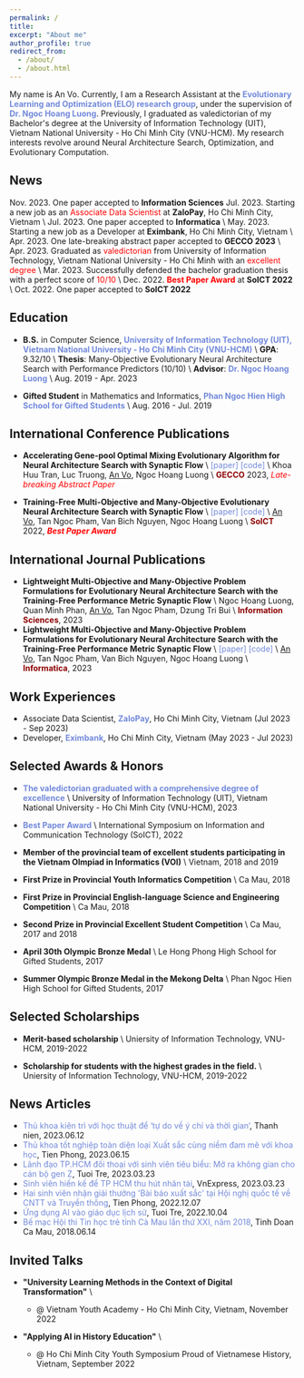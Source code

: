 ```yaml
---
permalink: /
title: 
excerpt: "About me"
author_profile: true
redirect_from: 
  - /about/
  - /about.html
---
```

 
My name is An Vo. Currently, I am a Research Assistant at the <a href="https://sites.google.com/view/evolve-learn-optimize" style="color: #7289da; text-decoration:none">**Evolutionary Learning and Optimization (ELO) research group**</a>, under the supervision of <a href="https://sites.google.com/view/hoangluong" style="color: #7289da; text-decoration: none;">**Dr. Ngoc Hoang Luong**</a>. Previously, I graduated as valedictorian of my Bachelor's degree at the University of Information Technology (UIT), Vietnam National University - Ho Chi Minh City (VNU-HCM). My research interests revolve around Neural Architecture Search, Optimization, and Evolutionary Computation.

## News
Nov. 2023. One paper accepted to **Information Sciences**
Jul. 2023. Starting a new job as an <span style="color:red">Associate Data Scientist</span> at **ZaloPay**, Ho Chi Minh City, Vietnam \\
Jul. 2023. One paper accepted to **Informatica** \\
May. 2023. Starting a new job as a Developer at **Eximbank**, Ho Chi Minh City, Vietnam \\
Apr. 2023. One late-breaking abstract paper accepted to **GECCO 2023** \\
Apr. 2023. Graduated as <span style="color:red">valedictorian</span> from University of Information Technology, Vietnam National University - Ho Chi Minh with an <span style="color:red">excellent degree</span> \\
Mar. 2023. Successfully defended the bachelor graduation thesis with a perfect score of <span style="color:red">10/10</span> \\
Dec. 2022. <a href="https://dl.acm.org/doi/10.1145/3568562.3568569" style="color: #7289da; text-decoration: none;"><span style="color:red">**Best Paper Award**</span></a> at **SoICT 2022** \\
Oct. 2022. One paper accepted to **SoICT 2022**

## Education
- **B.S.** in Computer Science, <a href="https://en.uit.edu.vn/" style="color: #7289da; text-decoration: none;">**University of Information Technology (UIT), Vietnam National University - Ho Chi Minh City (VNU-HCM)**</a> \\
**GPA**: 9.32/10 \\
**Thesis**: Many-Objective Evolutionary Neural Architecture Search with Performance Predictors (10/10) \\
**Advisor**: <a href="https://sites.google.com/view/hoangluong" style="color: #7289da; text-decoration: none;">**Dr. Ngoc Hoang Luong**</a> \\
Aug. 2019 - Apr. 2023

- **Gifted Student** in Mathematics and Informatics, <a href="https://thpt-chuyenphanngochien.edu.vn" style="color: #7289da; text-decoration: none;">**Phan Ngoc Hien High School for Gifted Students**</a> \\
Aug. 2016 - Jul. 2019

## International Conference Publications
- **Accelerating Gene-pool Optimal Mixing Evolutionary Algorithm for Neural Architecture Search with Synaptic Flow** \\
<a href="https://dl.acm.org/doi/abs/10.1145/3583133.3596438" style="color: #7289da; text-decoration: none;">[paper]</a> 
<a href="https://github.com/ELO-Lab/SF-GOMENAS" style="color: #7289da; text-decoration: none;">[code]</a> \\
Khoa Huu Tran, Luc Truong, <u>An Vo</u>, Ngoc Hoang Luong \\
<a href="https://gecco-2023.sigevo.org/HomePage" style="color:darkred; text-decoration: none;">**GECCO**</a> 2023, <span style="color:red">_Late-breaking Abstract Paper_</span> 

- **Training-Free Multi-Objective and Many-Objective Evolutionary Neural Architecture Search with Synaptic Flow** \\
<a href="https://dl.acm.org/doi/10.1145/3568562.3568569" style="color: #7289da; text-decoration: none;">[paper]</a> 
<a href="https://github.com/ELO-Lab/TF-MaOENAS" style="color: #7289da; text-decoration: none;">[code]</a> \\
<u>An Vo</u>, Tan Ngoc Pham, Van Bich Nguyen, Ngoc Hoang Luong \\
<a href="https://soict.org/2022" style="color:darkred; text-decoration: none;">**SoICT**</a> 2022, <span style="color:red">_**Best Paper Award**_</span>

## International Journal Publications
- **Lightweight Multi-Objective and Many-Objective Problem Formulations for Evolutionary Neural Architecture Search with the Training-Free Performance Metric Synaptic Flow** \\
Ngoc Hoang Luong, Quan Minh Phan, <u>An Vo</u>, Tan Ngoc Pham, Dzung Tri Bui \\
<a href="https://www.sciencedirect.com/journal/information-sciences" style="color:darkred; text-decoration: none;">**Information Sciences**</a>, 2023
- **Lightweight Multi-Objective and Many-Objective Problem Formulations for Evolutionary Neural Architecture Search with the Training-Free Performance Metric Synaptic Flow** \\
<a href="https://www.informatica.si/index.php/informatica/article/view/4736" style="color: #7289da; text-decoration: none;">[paper]</a> 
<a href="https://github.com/ELO-Lab/TF-MaOENAS" style="color: #7289da; text-decoration: none;">[code]</a> \\
<u>An Vo</u>, Tan Ngoc Pham, Van Bich Nguyen, Ngoc Hoang Luong \\
<a href="https://www.informatica.si/index.php/informatica" style="color:darkred; text-decoration: none;">**Informatica**</a>, 2023

## Work Experiences
- Associate Data Scientist, <a href="https://zalopay.vn/" style="color: #7289da; text-decoration: none;">**ZaloPay**</a>, Ho Chi Minh City, Vietnam (Jul 2023 - Sep 2023)  
- Developer, <a href="https://eximbank.com.vn/en_GB/" style="color: #7289da; text-decoration: none;">**Eximbank**</a>, Ho Chi Minh City, Vietnam (May 2023 - Jul 2023)  

## Selected Awards & Honors
- <a href="https://soict.org/2022/" style="color: #7289da; text-decoration: none;">**The valedictorian graduated with a comprehensive degree of excellence** </a> \\
University of Information Technology (UIT), Vietnam National University - Ho Chi Minh City (VNU-HCM), 2023
- <a href="https://soict.org/2022/" style="color: #7289da; text-decoration: none;">**Best Paper Award**</a> \\
International Symposium on Information and Communication Technology (SoICT), 2022

- **Member of the provincial team of excellent students participating in the Vietnam Olmpiad in Informatics (VOI)** \\
Vietnam, 2018 and 2019

- **First Prize in Provincial Youth Informatics Competition** \\
Ca Mau, 2018

- **First Prize in Provincial English-language Science and Engineering Competition** \\
Ca Mau, 2018

- **Second Prize in Provincial Excellent Student Competition** \\
Ca Mau, 2017 and 2018

- **April 30th Olympic Bronze Medal** \\
Le Hong Phong High School for Gifted Students, 2017

- **Summer Olympic Bronze Medal in the Mekong Delta** \\
Phan Ngoc Hien High School for Gifted Students, 2017

## Selected Scholarships
- **Merit-based scholarship** \\
Uniersity of Information Technology, VNU-HCM, 2019-2022

- **Scholarship for students with the highest grades in the field.** \\
Uniersity of Information Technology, VNU-HCM, 2019-2022


## News Articles
- <a href="https://thanhnien.vn/thu-khoa-kien-tri-voi-hoc-thuat-de-tu-do-ve-y-chi-va-thoi-gian-185230610152845327.htm?fbclid=IwAR1zU1tDimaD166xkvsVXeD3yqfIbbYBfqAOOOKvy8PoOaAky3_aKOcCQw4" style="color: #7289da; text-decoration: none;">Thủ khoa kiên trì với học thuật để ‘tự do về ý chí và thời gian’</a>, Thanh nien, 2023.06.12
- <a href="https://svvn.tienphong.vn/thu-khoa-tot-nghiep-toan-dien-loai-xuat-sac-cung-niem-dam-me-voi-khoa-hoc-post1543034.tpo?fbclid=IwAR12YpAuBQ_mG2txcYcMoHBqhsHi0cOUCH-x0BCOaL2MMeRZB85n5ylAoXo" style="color: #7289da; text-decoration: none;">Thủ khoa tốt nghiệp toàn diện loại Xuất sắc cùng niềm đam mê với khoa học</a>, Tien Phong, 2023.06.15
- <a href="https://tuoitre.vn/lanh-dao-tp-hcm-doi-thoai-voi-sinh-vien-tieu-bieu-mo-ra-khong-gian-cho-can-bo-gen-z-20230322202149374.htm" style="color: #7289da; text-decoration: none;">Lãnh đạo TP.HCM đối thoại với sinh viên tiêu biểu: Mở ra không gian cho cán bộ gen Z</a>, Tuoi Tre, 2023.03.23
- <a href="https://vnexpress.net/sinh-vien-hien-ke-de-tp-hcm-thu-hut-nhan-tai-4584871.html" style="color: #7289da; text-decoration: none;">Sinh viên hiến kế để TP HCM thu hút nhân tài</a>, VnExpress, 2023.03.23
- <a href="https://svvn.tienphong.vn/hai-sinh-vien-nhan-giai-thuong-bai-bao-xuat-sac-tai-hoi-nghi-quoc-te-ve-cntt-va-truyen-thong-post1493044.tpo" style="color: #7289da; text-decoration: none;">Hai sinh viên nhận giải thưởng 'Bài báo xuất sắc' tại Hội nghị quốc tế về CNTT và Truyền thông</a>, Tien Phong, 2022.12.07
- <a href="https://tuoitre.vn/ung-dung-ai-vao-giao-duc-lich-su-20221004093302994.htm" style="color: #7289da; text-decoration: none;">Ứng dụng AI vào giáo dục lịch sử</a>, Tuoi Tre, 2022.10.04
- <a href="http://tinhdoancamau.com.vn/home/?74642c7368772c373632392c2c" style="color: #7289da; text-decoration: none;">Bế mạc Hội thi Tin học trẻ tỉnh Cà Mau lần thứ XXI, năm 2018</a>, Tinh Doan Ca Mau, 2018.06.14


## Invited Talks
- **"University Learning Methods in the Context of Digital Transformation"** \\
  - @ Vietnam Youth Academy - Ho Chi Minh City, Vietnam, November 2022

- **"Applying AI in History Education"** \\
  - @ Ho Chi Minh City Youth Symposium Proud of Vietnamese History, Vietnam, September 2022
